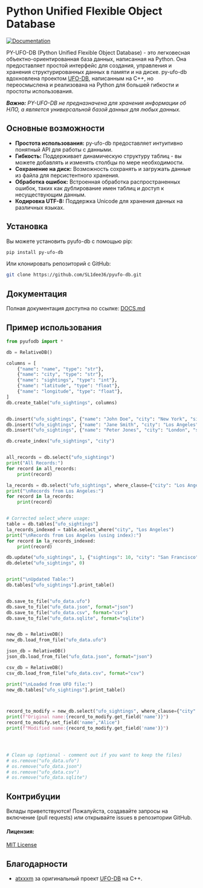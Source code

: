 # Python Unified Flexible Object Database

[![Documentation](https://img.shields.io/badge/Documentation-green?style=flat&logo=github&labelColor=gray&link=https://github.com/SL1dee36/pyufo-db/blob/main/Documentation/DOCS.md)](https://github.com/SL1dee36/pyufo-db/blob/main/Documentation/DOCS.md)


PY-UFO-DB (Python Unified Flexible Object Database) - это легковесная объектно-ориентированная база данных, написанная на Python.  Она предоставляет простой интерфейс для создания, управления и хранения структурированных данных в памяти и на диске. py-ufo-db вдохновлена проектом [UFO-DB](https://github.com/atxxxm/UFO-DB), написанным на C++, но переосмыслена и реализована на Python для большей гибкости и простоты использования.  

_**Важно:** PY-UFO-DB не предназначена для хранения информации об НЛО, а является универсальной базой данных для любых данных._

## Основные возможности

* **Простота использования:** py-ufo-db предоставляет интуитивно понятный API для работы с данными.
* **Гибкость:**  Поддерживает динамическую структуру таблиц - вы можете добавлять и изменять столбцы по мере необходимости.
* **Сохранение на диск:**  Возможность сохранять и загружать данные из файла для персистентного хранения.
* **Обработка ошибок:** Встроенная обработка распространенных ошибок, таких как дублирование имен таблиц и доступ к несуществующим данным.
* **Кодировка UTF-8:** Поддержка Unicode для хранения данных на различных языках.

## Установка

Вы можете установить pyufo-db с помощью pip:

```bash
pip install py-ufo-db
```

Или клонировать репозиторий с GitHub:

```bash
git clone https://github.com/SL1dee36/pyufo-db.git
```

## Документация

Полная документация доступна по ссылке: [DOCS.md](https://github.com/SL1dee36/pyufo-db/blob/main/Documentation/DOCS.md)

## Пример использования

```python
from pyufodb import *

db = RelativeDB()

columns = [
    {"name": "name", "type": "str"},
    {"name": "city", "type": "str"},
    {"name": "sightings", "type": "int"},
    {"name": "latitude", "type": "float"},
    {"name": "longitude", "type": "float"},
]
db.create_table("ufo_sightings", columns)


db.insert("ufo_sightings", {"name": "John Doe", "city": "New York", "sightings": 2, "latitude": 40.7128, "longitude": -74.0060})
db.insert("ufo_sightings", {"name": "Jane Smith", "city": "Los Angeles", "sightings": 5, "latitude": 34.0522, "longitude": -118.2437})
db.insert("ufo_sightings", {"name": "Peter Jones", "city": "London", "sightings": 1, "latitude": 51.5074, "longitude": 0.1278})

db.create_index("ufo_sightings", "city")


all_records = db.select("ufo_sightings")
print("All Records:")
for record in all_records:
    print(record)

la_records = db.select("ufo_sightings", where_clause={"city": "Los Angeles"})
print("\nRecords from Los Angeles:")
for record in la_records:
    print(record)


# Corrected select_where usage:
table = db.tables["ufo_sightings"]
la_records_indexed = table.select_where("city", "Los Angeles")
print("\nRecords from Los Angeles (using index):")
for record in la_records_indexed:
    print(record)

db.update("ufo_sightings", 1, {"sightings": 10, "city": "San Francisco"})
db.delete("ufo_sightings", 0)


print("\nUpdated Table:")
db.tables["ufo_sightings"].print_table()


db.save_to_file("ufo_data.ufo")
db.save_to_file("ufo_data.json", format="json")
db.save_to_file("ufo_data.csv", format="csv")
db.save_to_file("ufo_data.sqlite", format="sqlite")


new_db = RelativeDB()
new_db.load_from_file("ufo_data.ufo")

json_db = RelativeDB()
json_db.load_from_file("ufo_data.json", format="json")

csv_db = RelativeDB()
csv_db.load_from_file("ufo_data.csv", format="csv")

print("\nLoaded from UFO file:")
new_db.tables["ufo_sightings"].print_table()



record_to_modify = new_db.select("ufo_sightings", where_clause={"city": "San Francisco"})[0]
print(f"Original name:{record_to_modify.get_field('name')}")
record_to_modify.set_field('name',"Alice")
print(f"Modified name:{record_to_modify.get_field('name')}")




# Clean up (optional - comment out if you want to keep the files)
# os.remove("ufo_data.ufo")
# os.remove("ufo_data.json")
# os.remove("ufo_data.csv")
# os.remove("ufo_data.sqlite")
```

## Контрибуции

Вклады приветствуются! Пожалуйста, создавайте запросы на включение (pull requests) или открывайте issues в репозитории GitHub.

#### Лицензия: 
[MIT License](https://github.com/SL1dee36/pyufo-db/blob/main/LICENSE)

## Благодарности

* [atxxxm](https://github.com/atxxxm) за оригинальный проект [UFO-DB](https://github.com/atxxxm/UFO-DB) на C++.
